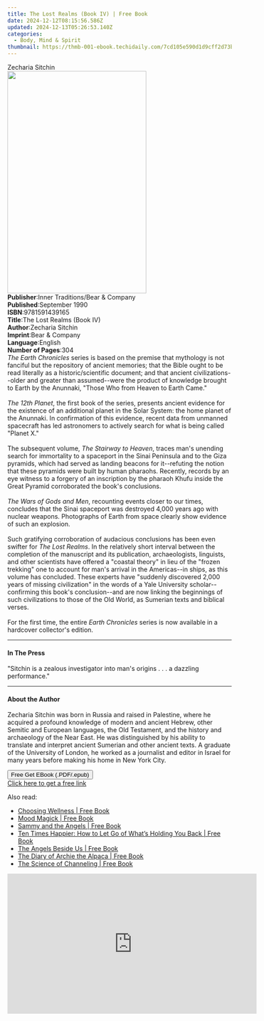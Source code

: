 ```yaml
---
title: The Lost Realms (Book IV) | Free Book
date: 2024-12-12T08:15:56.586Z
updated: 2024-12-13T05:26:53.140Z
categories:
  - Body, Mind & Spirit
thumbnail: https://thmb-001-ebook.techidaily.com/7cd105e590d1d9cff2d73b1de6878a12b9e5cb5124850c0533f634504c828761.jpg
---
```

<main id="book-container">
  <div class="flex flex-col">
    <div class="book-brief flex-1 py-6 px-4 sm:p-6 md:py-10 md:px-8">
      <!-- brief-->
      <div class="book-brief-main">Zecharia Sitchin</div>
    </div>
    <div
      class="book-meta-info flex-1 grid gap-4 col-start-1 col-end-3 row-start-1 sm:mb-6 sm:grid-cols-4 lg:gap-6 lg:col-start-2 lg:row-end-6 lg:row-span-6 lg:mb-0"
    >
      <div
        class="book-meta-info-left place-content-center mt-4 p-4 text-sm leading-6 col-start-2 col-span-2 dark:text-slate-400"
      >
        <img
          class="w-full h-500 object-cover rounded-lg sm:h-255 sm:col-span-2 lg:col-span-full"
          src="https://img-001-ebook.techidaily.com/4577b8e78b4618dc9f03944394e4898a2447585f353d2189375d446e59d17167.jpg"
          alt=""
          width="312"
          height="500"
        />
      </div>
      <div
        class="book-meta-info-right mt-2 col-start-1 row-start-2 col-span-3 self-center"
      >
        <!-- meta data  -->
        <div class="flex flex-col px-4 md:px-8">
          <div class="flex-1">
            <strong>Publisher</strong>:<span class="px-2"
              >Inner Traditions/Bear &amp; Company</span
            >
          </div>
          <div class="flex-1">
            <strong>Published</strong>:<span class="px-2">September 1990</span>
          </div>
          <div class="flex-1">
            <strong>ISBN</strong>:<span class="px-2">9781591439165</span>
          </div>
          <div class="flex-1">
            <strong>Title</strong>:<span class="px-2"
              >The Lost Realms (Book IV)</span
            >
          </div>
          <div class="flex-1">
            <strong>Author</strong>:<span class="px-2">Zecharia Sitchin</span>
          </div>
          <div class="flex-1">
            <strong>Imprint</strong>:<span class="px-2"
              >Bear &amp; Company</span
            >
          </div>
          <div class="flex-1">
            <strong>Language</strong>:<span class="px-2">English</span>
          </div>
          <div class="flex-1">
            <strong>Number of Pages</strong>:<span class="px-2">304</span>
          </div>
        </div>
      </div>
    </div>
    <div class="book-description flex-1 py-6 px-4 sm:p-6 md:py-10 md:px-8">
      <div class="book-description-main">
        <div accordion-content="" id="description">
          <i>The Earth Chronicles</i> series is based on the premise that
          mythology is not fanciful but the repository of ancient memories; that
          the Bible ought to be read literally as a historic/scientific
          document; and that ancient civilizations--older and greater than
          assumed--were the product of knowledge brought to Earth by the
          Anunnaki, "Those Who from Heaven to Earth Came." <br /><br /><i
            >The 12th Planet</i
          >, the first book of the series, presents ancient evidence for the
          existence of an additional planet in the Solar System: the home planet
          of the Anunnaki. In confirmation of this evidence, recent data from
          unmanned spacecraft has led astronomers to actively search for what is
          being called "Planet X." <br /><br />The subsequent volume,
          <i>The Stairway to Heaven</i>, traces man's unending search for
          immortality to a spaceport in the Sinai Peninsula and to the Giza
          pyramids, which had served as landing beacons for it--refuting the
          notion that these pyramids were built by human pharaohs. Recently,
          records by an eye witness to a forgery of an inscription by the
          pharaoh Khufu inside the Great Pyramid corroborated the book's
          conclusions. <br /><br /><i>The Wars of Gods and Men</i>, recounting
          events closer to our times, concludes that the Sinai spaceport was
          destroyed 4,000 years ago with nuclear weapons. Photographs of Earth
          from space clearly show evidence of such an explosion.
          <br /><br />Such gratifying corroboration of audacious conclusions has
          been even swifter for <i>The Lost Realms</i>. In the relatively short
          interval between the completion of the manuscript and its publication,
          archaeologists, linguists, and other scientists have offered a
          "coastal theory" in lieu of the "frozen trekking" one to account for
          man's arrival in the Americas--in ships, as this volume has concluded.
          These experts have "suddenly discovered 2,000 years of missing
          civilization" in the words of a Yale University scholar--confirming
          this book's conclusion--and are now linking the beginnings of such
          civilizations to those of the Old World, as Sumerian texts and
          biblical verses.<br /><br />For the first time, the entire
          <i>Earth Chronicles</i> series is now available in a hardcover
          collector's edition.
        </div>
        <div class="accordion-fader"></div>
      </div>
    </div>
    <div class="book-excerpts flex-1 py-6 px-4 sm:p-6 md:py-10 md:px-8">
      <!-- excerpts-->
      <div class="book-excerpts-main">
        <hr />
        <h4 class="placeholder placeholder-heading">
          <span>In The Press</span>
        </h4>
        <p>
          "Sitchin is a zealous investigator into man's origins . . . a dazzling
          performance."
        </p>
      </div>
    </div>
    <div class="book-about-author flex-1 py-6 px-4 sm:p-6 md:py-10 md:px-8">
      <!-- about author-->
      <div class="book-main-author-main">
        <hr />
        <h4 class="placeholder placeholder-heading">
          <span>About the Author</span>
        </h4>
        <p>
          Zecharia Sitchin was born in Russia and raised in Palestine, where he
          acquired a profound knowledge of modern and ancient Hebrew, other
          Semitic and European languages, the Old Testament, and the history and
          archaeology of the Near East. He was distinguished by his ability to
          translate and interpret ancient Sumerian and other ancient texts. A
          graduate of the University of London, he worked as a journalist and
          editor in Israel for many years before making his home in New York
          City.
        </p>
      </div>
    </div>
    <div class="book-free-get flex-1 py-6 px-4 sm:p-6 md:py-10 md:px-8">
      <button
        id="btn-free-get"
        class="bg-blue-500 hover:bg-blue-700 text-white font-bold py-2 px-4 rounded"
      >
        Free Get EBook (.PDF/.epub)
      </button>
      <div id="countdown-display" class="px-2 text-lg mt-2"></div>
      <a
        id="free-link"
        class="hidden bg-blue-500 hover:bg-blue-700 text-white font-bold py-2 px-4 rounded"
        href="https://www.ebooks.com/en-us/book/95782533/the-lost-realms-book-iv/zecharia-sitchin/"
        target="_blank"
        >Click here to get a free link</a
      >
    </div>
    <script>
      let countdownTime = 0;
      let countdownInterval = null;
      document
        .getElementById('btn-free-get')
        .addEventListener('click', startCountdown);
      function startCountdown() {
        countdownTime = new Date().getTime() + 60000 * 3;
        countdownInterval = setInterval(updateCountdown, 1000);
        document.getElementById('btn-free-get').disabled = true;
        document
          .getElementById('btn-free-get')
          .classList.add('bg-gray-500', 'cursor-not-allowed');
      }
      function updateCountdown() {
        let currentTime = new Date().getTime();
        let timeLeft = countdownTime - currentTime;
        let secondsLeft = Math.floor(timeLeft / 1000);
        document.getElementById('countdown-display').innerHTML =
          `Remaining time: ${secondsLeft} seconds.`;
        if (secondsLeft <= 0) {
          clearInterval(countdownInterval);
          document.getElementById('btn-free-get').classList.add('hidden');
          document.getElementById('free-link').classList.remove('hidden');
          document.getElementById('countdown-display').innerHTML = '';
        }
      }
    </script>
  </div>
</main>

<ins class="adsbygoogle"
      style="display:block"
      data-ad-client="ca-pub-7571918770474297"
      data-ad-slot="8358498916"
      data-ad-format="auto"
      data-full-width-responsive="true"></ins>
    

<span class="atpl-alsoreadstyle">Also read:</span>
<div><ul>
<li><a href="https://novels-ebooks.techidaily.com/210228254-9781736107416-choosing-wellness/"><u>Choosing Wellness | Free Book</u></a></li>
<li><a href="https://novels-ebooks.techidaily.com/210224056-9781684038916-mood-magick/"><u>Mood Magick | Free Book</u></a></li>
<li><a href="https://novels-ebooks.techidaily.com/210224094-9781644249840-sammy-and-the-angels/"><u>Sammy and the Angels | Free Book</u></a></li>
<li><a href="https://novels-ebooks.techidaily.com/210223931-9780008485023-ten-times-happier-how-to-let-go-of-whats-holding-you-back/"><u>Ten Times Happier: How to Let Go of What’s Holding You Back | Free Book</u></a></li>
<li><a href="https://novels-ebooks.techidaily.com/210223567-9781910027448-the-angels-beside-us/"><u>The Angels Beside Us | Free Book</u></a></li>
<li><a href="https://novels-ebooks.techidaily.com/210224933-9780857909817-the-diary-of-archie-the-alpaca/"><u>The Diary of Archie the Alpaca | Free Book</u></a></li>
<li><a href="https://novels-ebooks.techidaily.com/210224035-9781684037162-the-science-of-channeling/"><u>The Science of Channeling | Free Book</u></a></li>
</ul></div>

<!-- affiliate ads begin -->
<iframe width="560" height="315" src="https://www.youtube.com/embed/slm2NjVPNtk?si=9ow6g1ucmf0TnT4T" title="YouTube video player" frameborder="0" allow="accelerometer; autoplay; clipboard-write; encrypted-media; gyroscope; picture-in-picture; web-share" referrerpolicy="strict-origin-when-cross-origin" allowfullscreen></iframe>
<!-- affiliate ads end -->

